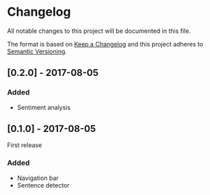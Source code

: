 # Changelog
All notable changes to this project will be documented in this file.

The format is based on [Keep a Changelog](http://keepachangelog.com/en/1.0.0/)
and this project adheres to [Semantic Versioning](http://semver.org/spec/v2.0.0.html).

## [0.2.0] - 2017-08-05
### Added

- Sentiment analysis

## [0.1.0] - 2017-08-05

First release

### Added

- Navigation bar
- Sentence detector
